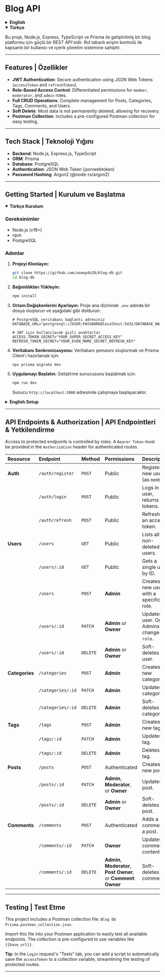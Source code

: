 # Blog API

<details>
<summary><strong>English</strong></summary>

This project is a robust REST API for a blog platform, built with Node.js, Express, TypeScript, and Prisma. It features a comprehensive user and content management system with role-based access control.

</details>

<details open>
<summary><strong>Türkçe</strong></summary>

Bu proje, Node.js, Express, TypeScript ve Prisma ile geliştirilmiş bir blog platformu için güçlü bir REST API'sidir. Rol tabanlı erişim kontrolü ile kapsamlı bir kullanıcı ve içerik yönetim sistemine sahiptir.

</details>

---

## Features | Özellikler

- **JWT Authentication**: Secure authentication using JSON Web Tokens (`accessToken` and `refreshToken`).
- **Role-Based Access Control**: Differentiated permissions for `member`, `moderator`, and `admin` roles.
- **Full CRUD Operations**: Complete management for Posts, Categories, Tags, Comments, and Users.
- **Soft Delete**: Most data is not permanently deleted, allowing for recovery.
- **Postman Collection**: Includes a pre-configured Postman collection for easy testing.

---

## Tech Stack | Teknoloji Yığını

- **Backend**: Node.js, Express.js, TypeScript
- **ORM**: Prisma
- **Database**: PostgreSQL
- **Authentication**: JSON Web Token (jsonwebtoken)
- **Password Hashing**: Argon2 (@node-rs/argon2)

---

## Getting Started | Kurulum ve Başlatma

<details open>
<summary><strong>Türkçe Kurulum</strong></summary>

### Gereksinimler
- Node.js (v18+)
- npm
- PostgreSQL

### Adımlar

1.  **Projeyi Klonlayın:**
    ```bash
    git clone https://github.com/asmaydn28/blog-db.git
    cd blog-db
    ```

2.  **Bağımlılıkları Yükleyin:**
    ```bash
    npm install
    ```

3.  **Ortam Değişkenlerini Ayarlayın:**
    Proje ana dizininde `.env` adında bir dosya oluşturun ve aşağıdaki gibi doldurun:
    ```env
    # PostgreSQL veritabanı bağlantı adresiniz
    DATABASE_URL="postgresql://USER:PASSWORD@localhost:5432/DATABASE_NAME"

    # JWT için kullanılacak gizli anahtarlar
    ACCESS_TOKEN_SECRET="YOUR_SUPER_SECRET_ACCESS_KEY"
    REFRESH_TOKEN_SECRET="YOUR_EVEN_MORE_SECRET_REFRESH_KEY"
    ```

4.  **Veritabanı Senkronizasyonu:**
    Veritabanı şemasını oluşturmak ve Prisma Client'ı hazırlamak için:
    ```bash
    npx prisma migrate dev
    ```

5.  **Uygulamayı Başlatın:**
    Geliştirme sunucusunu başlatmak için:
    ```bash
    npm run dev
    ```
    Sunucu `http://localhost:3000` adresinde çalışmaya başlayacaktır.

</details>

<details>
<summary><strong>English Setup</strong></summary>

### Prerequisites
- Node.js (v18+)
- npm
- PostgreSQL

### Steps

1.  **Clone the Repository:**
    ```bash
    git clone https://github.com/asmaydn28/blog-db.git
    cd blog-db
    ```

2.  **Install Dependencies:**
    ```bash
    npm install
    ```

3.  **Set Up Environment Variables:**
    Create a file named `.env` in the project root and fill it with the following:
    ```env
    # Your PostgreSQL database connection URL
    DATABASE_URL="postgresql://USER:PASSWORD@localhost:5432/DATABASE_NAME"

    # Secret keys for JWT
    ACCESS_TOKEN_SECRET="YOUR_SUPER_SECRET_ACCESS_KEY"
    REFRESH_TOKEN_SECRET="YOUR_EVEN_MORE_SECRET_REFRESH_KEY"
    ```

4.  **Database Synchronization:**
    To create the database schema and generate the Prisma Client:
    ```bash
    npx prisma migrate dev
    ```

5.  **Run the Application:**
    To start the development server:
    ```bash
    npm run dev
    ```
    The server will start on `http://localhost:3000`.

</details>

---

## API Endpoints & Authorization | API Endpointleri & Yetkilendirme

Access to protected endpoints is controlled by roles. A `Bearer Token` must be provided in the `Authorization` header for authenticated routes.

| Resource | Endpoint | Method | Permissions | Description |
| :--- | :--- | :--- | :--- | :--- |
| **Auth** | `/auth/register` | `POST` | Public | Registers a new user (as `member`). |
| | `/auth/login` | `POST` | Public | Logs in a user, returns tokens. |
| | `/auth/refresh` | `POST` | Public | Refreshes an access token. |
| **Users** | `/users` | `GET` | Public | Lists all non-deleted users. |
| | `/users/:id` | `GET` | Public | Gets a single user by ID. |
| | `/users` | `POST` | **Admin** | Creates a new user with a specific role. |
| | `/users/:id` | `PATCH` | **Admin** or **Owner** | Updates a user. Only Admins can change the `role`. |
| | `/users/:id` | `DELETE`| **Admin** or **Owner** | Soft-deletes a user. |
| **Categories**| `/categories` | `POST` | **Admin** | Creates a new category. |
| | `/categories/:id`| `PATCH` | **Admin** | Updates a category. |
| | `/categories/:id`| `DELETE`| **Admin** | Soft-deletes a category. |
| **Tags** | `/tags` | `POST` | **Admin** | Creates a new tag. |
| | `/tags/:id` | `PATCH` | **Admin** | Updates a tag. |
| | `/tags/:id` | `DELETE`| **Admin** | Deletes a tag. |
| **Posts** | `/posts` | `POST` | Authenticated | Creates a new post. |
| | `/posts/:id` | `PATCH` | **Admin**, **Moderator**, or **Owner** | Updates a post. |
| | `/posts/:id` | `DELETE`| **Admin** or **Owner** | Soft-deletes a post. |
| **Comments** | `/comments` | `POST` | Authenticated | Adds a comment to a post. |
| | `/comments/:id` | `PATCH` | **Owner** | Updates a comment's content. |
| | `/comments/:id` | `DELETE`| **Admin**, **Moderator**, **Post Owner**, or **Comment Owner** | Soft-deletes a comment. |

---

## Testing | Test Etme

This project includes a Postman collection file: `Blog Db Prisma.postman_collection.json`.

Import this file into your Postman application to easily test all available endpoints. The collection is pre-configured to use variables like `{{base_url}}`.

**Tip:** In the `Login` request's "Tests" tab, you can add a script to automatically save the `accessToken` to a collection variable, streamlining the testing of protected routes.

---
